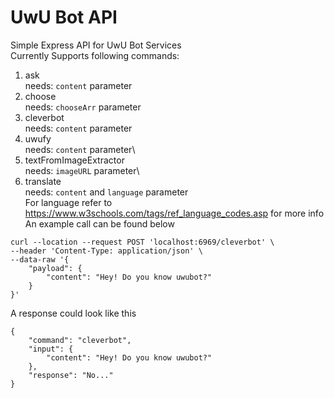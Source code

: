 # UwU Bot API
Simple Express API for UwU Bot Services\
Currently Supports following commands:
1. ask\
   needs: ```content``` parameter
2. choose\
   needs: ```chooseArr``` parameter
3. cleverbot\
   needs: ```content``` parameter
4. uwufy\
   needs: ```content``` parameter\
5. textFromImageExtractor\
   needs: ```imageURL``` parameter\
6. translate\
   needs: ```content``` and ```language``` parameter\
   For language refer to https://www.w3schools.com/tags/ref_language_codes.asp for more info
\
An example call can be found below
```
curl --location --request POST 'localhost:6969/cleverbot' \
--header 'Content-Type: application/json' \
--data-raw '{
    "payload": {
        "content": "Hey! Do you know uwubot?"
    }
}'
```
A response could look like this
```
{
    "command": "cleverbot",
    "input": {
        "content": "Hey! Do you know uwubot?"
    },
    "response": "No..."
}
```